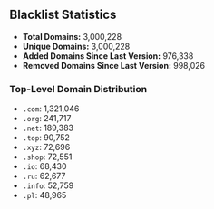 ## Blacklist Statistics

- **Total Domains:** 3,000,228
- **Unique Domains:** 3,000,228
- **Added Domains Since Last Version:** 976,338
- **Removed Domains Since Last Version:** 998,026

### Top-Level Domain Distribution

-  `.com`: 1,321,046
-  `.org`: 241,717
-  `.net`: 189,383
-  `.top`: 90,752
-  `.xyz`: 72,696
-  `.shop`: 72,551
-  `.io`: 68,430
-  `.ru`: 62,677
-  `.info`: 52,759
-  `.pl`: 48,965

